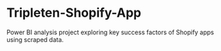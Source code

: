# Tripleten-Shopify-App
Power BI analysis project exploring key success factors of Shopify apps using scraped data.
